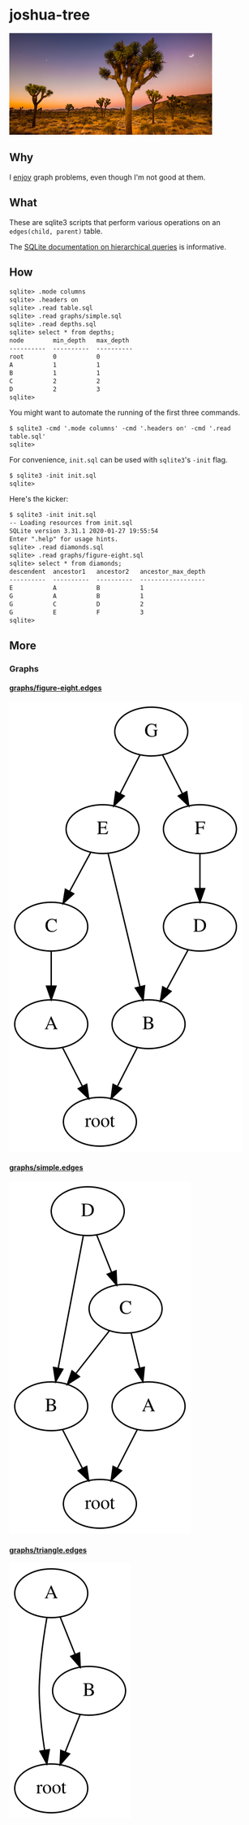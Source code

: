 <!-- Do not edit README.md directly. Edit README.template.md and run make. -->
joshua-tree
===========
<img width="400" src="joshua-tree.jpg"/>

Why
---
I [enjoy][1] graph problems, even though I'm not good at them.

What
----
These are sqlite3 scripts that perform various operations on an
`edges(child, parent)` table.

The [SQLite documentation on hierarchical queries][2] is informative.

How
---
```
sqlite> .mode columns
sqlite> .headers on
sqlite> .read table.sql
sqlite> .read graphs/simple.sql
sqlite> .read depths.sql
sqlite> select * from depths;
node        min_depth   max_depth 
----------  ----------  ----------
root        0           0         
A           1           1         
B           1           1         
C           2           2         
D           2           3         
sqlite> 
```

You might want to automate the running of the first three commands.
```console
$ sqlite3 -cmd '.mode columns' -cmd '.headers on' -cmd '.read table.sql'
sqlite>
```

For convenience, `init.sql` can be used with `sqlite3`'s `-init` flag.
```console
$ sqlite3 -init init.sql
sqlite>
```

Here's the kicker:
```console
$ sqlite3 -init init.sql 
-- Loading resources from init.sql
SQLite version 3.31.1 2020-01-27 19:55:54
Enter ".help" for usage hints.
sqlite> .read diamonds.sql
sqlite> .read graphs/figure-eight.sql
sqlite> select * from diamonds;
descendent  ancestor1   ancestor2   ancestor_max_depth
----------  ----------  ----------  ------------------
E           A           B           1                 
G           A           B           1                 
G           C           D           2                 
G           E           F           3                 
sqlite>
```

More
----
### Graphs

#### [graphs/figure-eight.edges](graphs/figure-eight.edges)
![](graphs/figure-eight.svg)

#### [graphs/simple.edges](graphs/simple.edges)
![](graphs/simple.svg)

#### [graphs/triangle.edges](graphs/triangle.edges)
![](graphs/triangle.svg)


[1]: https://dgoffredo.github.io/site/break-cycles.html
[2]: https://www.sqlite.org/draft/lang_with.html#hierarchical_query_examples
